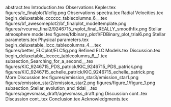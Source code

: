 abstract.tex
Introduction.tex
Observations   Kepler.tex
figures/lc_finalplot1/lcfig.png
Observations   spectra.tex
Radial Velocities.tex
begin_deluxetable_cccccc_tablecolumns_6__.tex
figures/bf_awesomeplot2/bf_finalplot_modeltemplate.png
figures/rvcurve_final2/9246715_rvplot_final_REALLY_smoothfix.png
Stellar atmosphere model.tex
figures/fdbinary_plot1/FDBinary_plot_trial6.png
Stellar parameters.tex
Physical parameters.tex
begin_deluxetable_lccc_tablecolumns_4__.tex
figures/better_ELCplot/ELCfig.png
Refined ELC Models.tex
Discussion.tex
begin_deluxetable_lccccc_tablecolumns_6__1.tex
subsection_Searching_for_a_second__.tex
figures/KIC_9246715_PDS_patrick/KIC_9246715_PDS_patrick.png
figures/KIC_9246715_echelle_patrick/KIC_9246715_echelle_patrick.png
More Discussion.tex
figures/emission_star3/emission_star1.png
figures/emission_star2/emission_star2.png
figures/figure_1/figure_1.png
subsection_Stellar_evolution_and_tidal__.tex
figures/agevsmass_draft/agevsmass_draft.png
Discussion cont..tex
Discussion cont..tex
Conclusion.tex
Acknowledgments.tex
